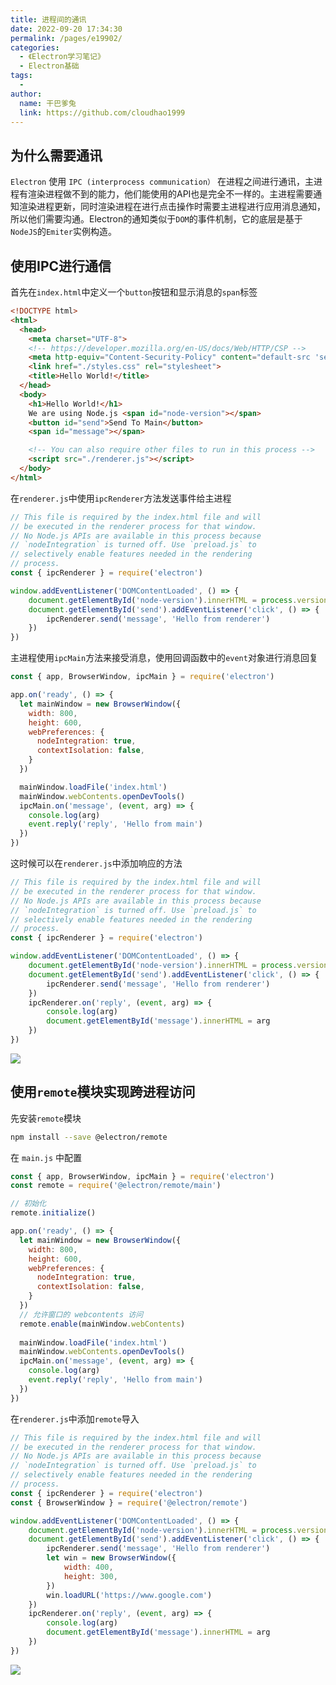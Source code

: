 ```yaml
---
title: 进程间的通讯
date: 2022-09-20 17:34:30
permalink: /pages/e19902/
categories:
  - 《Electron学习笔记》
  - Electron基础
tags:
  - 
author: 
  name: 干巴爹兔
  link: https://github.com/cloudhao1999
---
```

## 为什么需要通讯

`Electron` 使用 `IPC (interprocess communication）` 在进程之间进行通讯，主进程有渲染进程做不到的能力，他们能使用的API也是完全不一样的。主进程需要通知渲染进程更新，同时渲染进程在进行点击操作时需要主进程进行应用消息通知，所以他们需要沟通。Electron的通知类似于`DOM`的事件机制，它的底层是基于`NodeJS`的`Emiter`实例构造。

## 使用IPC进行通信

  首先在`index.html`中定义一个`button`按钮和显示消息的`span`标签

<!-- more -->


```HTML
<!DOCTYPE html>
<html>
  <head>
    <meta charset="UTF-8">
    <!-- https://developer.mozilla.org/en-US/docs/Web/HTTP/CSP -->
    <meta http-equiv="Content-Security-Policy" content="default-src 'self'; script-src 'self'; style-src 'self' 'unsafe-inline'">
    <link href="./styles.css" rel="stylesheet">
    <title>Hello World!</title>
  </head>
  <body>
    <h1>Hello World!</h1>
    We are using Node.js <span id="node-version"></span>
    <button id="send">Send To Main</button>
    <span id="message"></span>

    <!-- You can also require other files to run in this process -->
    <script src="./renderer.js"></script>
  </body>
</html>

```


在`renderer.js`中使用`ipcRenderer`方法发送事件给主进程

```JavaScript
// This file is required by the index.html file and will
// be executed in the renderer process for that window.
// No Node.js APIs are available in this process because
// `nodeIntegration` is turned off. Use `preload.js` to
// selectively enable features needed in the rendering
// process.
const { ipcRenderer } = require('electron')

window.addEventListener('DOMContentLoaded', () => {
    document.getElementById('node-version').innerHTML = process.versions.node
    document.getElementById('send').addEventListener('click', () => {
        ipcRenderer.send('message', 'Hello from renderer')
    })
})

```

主进程使用`ipcMain`方法来接受消息，使用回调函数中的`event`对象进行消息回复

```JavaScript
const { app, BrowserWindow, ipcMain } = require('electron')

app.on('ready', () => {
  let mainWindow = new BrowserWindow({
    width: 800,
    height: 600,
    webPreferences: {
      nodeIntegration: true,
      contextIsolation: false,
    }
  })

  mainWindow.loadFile('index.html')
  mainWindow.webContents.openDevTools()
  ipcMain.on('message', (event, arg) => {
    console.log(arg)
    event.reply('reply', 'Hello from main')
  })
})
```

这时候可以在`renderer.js`中添加响应的方法

```JavaScript
// This file is required by the index.html file and will
// be executed in the renderer process for that window.
// No Node.js APIs are available in this process because
// `nodeIntegration` is turned off. Use `preload.js` to
// selectively enable features needed in the rendering
// process.
const { ipcRenderer } = require('electron')

window.addEventListener('DOMContentLoaded', () => {
    document.getElementById('node-version').innerHTML = process.versions.node
    document.getElementById('send').addEventListener('click', () => {
        ipcRenderer.send('message', 'Hello from renderer')
    })
    ipcRenderer.on('reply', (event, arg) => {
        console.log(arg)
        document.getElementById('message').innerHTML = arg
    })
})

```

![](https://cdn.staticaly.com/gh/cloudhao1999/image-hosting@master/20220920/image.brlwng0ngtc.webp)

## 使用`remote`模块实现跨进程访问

先安装`remote`模块

```Bash
npm install --save @electron/remote
```

在 `main.js`  中配置

```JavaScript
const { app, BrowserWindow, ipcMain } = require('electron')
const remote = require('@electron/remote/main')

// 初始化
remote.initialize()

app.on('ready', () => {
  let mainWindow = new BrowserWindow({
    width: 800,
    height: 600,
    webPreferences: {
      nodeIntegration: true,
      contextIsolation: false,
    }
  })
  // 允许窗口的 webcontents 访问
  remote.enable(mainWindow.webContents)
  
  mainWindow.loadFile('index.html')
  mainWindow.webContents.openDevTools()
  ipcMain.on('message', (event, arg) => {
    console.log(arg)
    event.reply('reply', 'Hello from main')
  })
})
```

在`renderer.js`中添加`remote`导入

```JavaScript
// This file is required by the index.html file and will
// be executed in the renderer process for that window.
// No Node.js APIs are available in this process because
// `nodeIntegration` is turned off. Use `preload.js` to
// selectively enable features needed in the rendering
// process.
const { ipcRenderer } = require('electron')
const { BrowserWindow } = require('@electron/remote')

window.addEventListener('DOMContentLoaded', () => {
    document.getElementById('node-version').innerHTML = process.versions.node
    document.getElementById('send').addEventListener('click', () => {
        ipcRenderer.send('message', 'Hello from renderer')
        let win = new BrowserWindow({
            width: 400,
            height: 300,
        })
        win.loadURL('https://www.google.com')
    })
    ipcRenderer.on('reply', (event, arg) => {
        console.log(arg)
        document.getElementById('message').innerHTML = arg
    })
})


```

![](https://cdn.staticaly.com/gh/cloudhao1999/image-hosting@master/20220920/image.5yuk6uiaqz00.webp)
